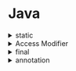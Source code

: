 # Java

<details>
<summary>static</summary>
static 키워드를 통해, 정적 변수 및 정적 메소드를 사용할 수 있다.

정적 변수와 정적 메소드는 프로그램 시작 시점에 메모리에 한번 할당되어, 프로그램이 종료되는 시점에 메모리에서 해제된다.

일반적으로 new 키워드로 생성된 객체들은 heap영역에 생성되어, Garvage Collector (GC)에 관리를 받는다. 반대로, static 키워드로 static 영역에 생성된 메모리는 GC의 관리를 받지 않는다.
(이때 class들도 static 영역에 생성된다.)
</details>

<details>
<summary>Access Modifier</summary>
접근 제한자 혹은 접근 지정자

클래스, 인터페이스 혹은 멤버에 대한 접근을 제한하기 위해 사용되는 키워드이다.

public, protected, private이 있고, 아무 제한자가 사용되지 않았을 때 사용되는 default 제한자가 존재한다.

* public [클래스 / 멤버]: 외부 클래스가 자유롭게 사용 가능하다.
* protected [멤버]: 같은 패키지 (클래스들의 모음) 혹은 자식 클래스에서 사용 가능하다. (부모 클래스는 사용하지 못한다는 의미)
* private [멤버]: 외부에서 사용할 수 없다.
* default [클래스 / 멤버]: 같은 패키지에 소속된 클래스만 사용할 수 있다.

Java는 객체지향언어로, private 멤버 선언을 지향해야 한다.


</details>

<details>
<summary>final</summary>
  <p>java에서 사용되는 키워드. 무언가를 제한할 때 사용된다. 변수, 매서드, 클래스에서 사용이 가능하며 각각에 따라 의미가 조금씩 다르다.</p>

* 변수: 값 수정을 제한한다. 따라서 초기화 값이 반드시 필요하다. 클래스의 맴버 변수라면, 생성자 혹은 static 블록을 통한 초기화까지는 허용한다.
* 메서드: override를 제한한다. 상속받은 클래스에서 해당 매서드를 수정해서 사용하지 못하도록 한다.
* 클래스: 상속을 제한한다. 다른 클래스에서 상속하여 재정의하지 못하도록 한다. 


</details>

<details>
<summary>annotation</summary>
  <p>메타 데이터를 가지고 있는 주석</p>
이때 메타 데이터란 애플리케이션이 처리해야 할 데이터가 아니라 컴파일 과정에서 실행 과정에서 코드를 어떻게 처리해야할 지를 알려주기 위한 추가 정보를 의미한다.

자바의 어노테이션은 메타 데이터의 일종이다.

* built-in annotation
  * @Override: 메서드를 오버라이드 하겠다는 의미. 만약 상속받은 클래스 혹은 인터페이스에서 해당 메소드가 없다면 컴파일 오류 발생
  * @Deprecated: 메서드를 Deprecated (더이상 사용하지 않겠다)시킨다. 이 메서드를 사용하는 애플리케이션을 컴파일할 경우, 컴파일 경고를 날린다. 해당 메서드를 사용하지 말라고 경고를 날리고 싶을 때 사용.
  * @SuppressWarnings: 컴파일러 경고를 출력하지 않도록 설정
  * 등등
* meta annotaion (커스텀 어노테이션을 만들 때 사용하는 어노테이션)
  * TODO: 나중에 사용할 때 추가
  
</details>

